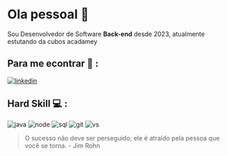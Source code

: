 # Ola pessoal :satellite:

Sou Desenvolvedor de Software **Back-end** desde 2023, atualmente estutando da cubos acadamey

## Para me econtrar 💬 :
[![linkedin](https://img.shields.io/badge/LinkedIn-0077B5?style=for-the-badge&logo=linkedin&logoColor=white)](https://www.linkedin.com/in/everton-gomes-n/)

## Hard Skill 💻 :

![java](https://img.shields.io/badge/JavaScript-323330?style=for-the-badge&logo=javascript&logoColor=F7DF1E)
![node](https://img.shields.io/badge/Node%20js-339933?style=for-the-badge&logo=nodedotjs&logoColor=white)
![sql](https://img.shields.io/badge/MySQL-005C84?style=for-the-badge&logo=mysql&logoColor=white)
![git](https://img.shields.io/badge/GIT-E44C30?style=for-the-badge&logo=git&logoColor=white)
![vs](https://img.shields.io/badge/VSCode-0078D4?style=for-the-badge&logo=visual%20studio%20code&logoColor=white)

> O sucesso não deve ser perseguido; ele é atraído pela pessoa que você se torna. - Jim Rohn 


